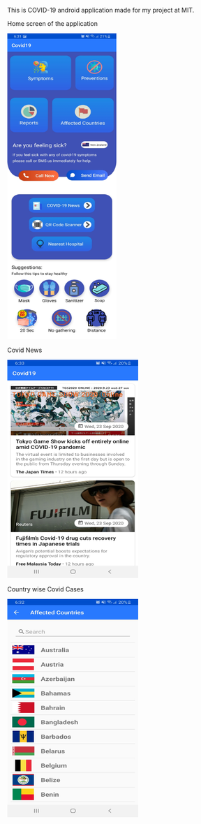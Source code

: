 This is COVID-19 android application made for my project at MIT.

Home screen of the application


<img src="Images/HomeScreen.jpg" width="250" height="700">  

Covid News                                                           

<img src="Images/CovidNews.jpg" width="300" height="500">  

Country wise Covid Cases
                                                       
<img src="Images/Countries.jpg" width="300" height="500">



 
